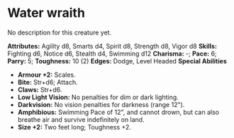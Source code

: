 # Water wraith

No description for this creature yet.

**Attributes:** Agility d8, Smarts d4, Spirit d8, Strength d8, Vigor d8
**Skills:** Fighting d6, Notice d6, Stealth d4, Swimming d12
**Charisma:** -; **Pace:** 6; **Parry:** 5; **Toughness:** 10 (2)
**Edges:** Dodge, Level Headed
**Special Abilities**

- **Armour +2:** Scales.
- **Bite:** Str+d6; Attach.
- **Claws:** Str+d6.
- **Low Light Vision:** No penalties for dim or dark lighting.
- **Darkvision:** No vision penalties for darkness (range 12").
- **Amphibious:** Swimming Pace of 12", and cannot drown, but can also
breathe air and survive indefinitely on land.
- **Size +2:** Two feet long; Toughness +2.

